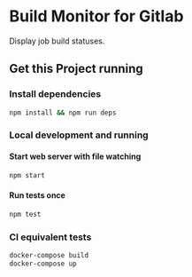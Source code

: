# Build Monitor for Gitlab

Display job build statuses.

## Get this Project running

### Install dependencies

```sh
npm install && npm run deps
```

### Local development and running

#### Start web server with file watching

```sh
npm start
```

#### Run tests once

```sh
npm test
```

### CI equivalent tests

```sh
docker-compose build
docker-compose up
```
